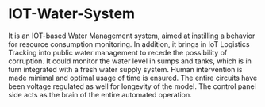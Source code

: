 # IOT-Water-System
It is an IOT-based Water Management system, aimed at instilling a behavior for resource consumption monitoring. In addition, it brings in IoT Logistics Tracking into public water management to recede the possibility of corruption. It could monitor the water level in sumps and tanks, which is in turn integrated with a fresh water supply system. Human intervention is made minimal and optimal usage of time is ensured. The entire circuits have been voltage regulated as well for longevity of the model. The control panel side acts as the brain of the entire automated operation.
